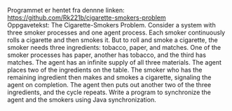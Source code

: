 Programmet er hentet fra dennne linken:  https://github.com/Rk221b/cigarette-smokers-problem   
Oppgavetekst:
The Cigarette-Smokers Problem. Consider a system with three smoker processes and one agent process. Each smoker continuously rolls a cigarette and then smokes it. But to roll and smoke a cigarette, the smoker needs three ingredients: tobacco, paper, and matches. One of the smoker processes has paper, another has tobacco, and the third has matches. The agent has an infinite supply of all three materials. The agent places two of the ingredients on the table. The smoker who has the remaining ingredient then makes and smokes a cigarette, signaling the agent on completion. The agent then puts out another two of the three ingredients, and the cycle repeats. Write a program to synchronize the agent and the smokers using Java synchronization.
